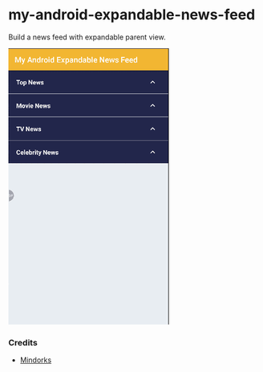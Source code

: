 # my-android-expandable-news-feed
Build a news feed with expandable parent view.

![Image1](./app/src/main/assets/sc1.gif)

### Credits
- [Mindorks](https://blog.mindorks.com/android-expandable-news-feed-example-4b4544e1fe7e)
